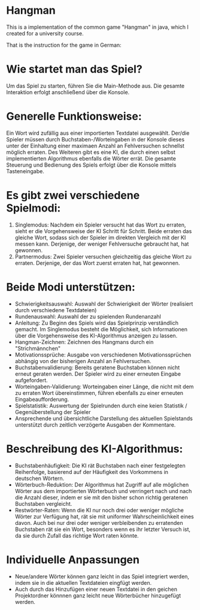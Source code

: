 # Hangman
This is a implementation of the common game  "Hangman" in java, which I created for a university course.

That is the instruction for the game in German:

# Wie startet man das Spiel?
Um das Spiel zu starten, führen Sie die Main-Methode aus. 
Die gesamte Interaktion erfolgt anschließend über die Konsole.

# Generelle Funktionsweise:
Ein Wort wird zufällig aus einer importierten Textdatei ausgewählt. Der/die Spieler müssen durch Buchstaben-/Worteingaben
in der Konsole dieses unter der Einhaltung einer maximaen Anzahl an Fehlversuchen schnellst möglich erraten. 
Des Weiteren gibt es eine KI, die durch einen selbst implementierten Algorithmus ebenfalls die Wörter errät.
Die gesamte Steuerung und Bedienung des Spiels erfolgt über die Konsole mittels Tasteneingabe.


# Es gibt zwei verschiedene Spielmodi:
1. Singlemodus: Nachdem ein Spieler versucht hat das Wort zu erraten, sieht er die Vorgehensweise der KI Schritt für Schritt.
   Beide erraten das gleiche Wort, sodass sich der Spieler im direkten Vergleich mit der KI messen kann. 
   Derjenige, der weniger Fehlversuche gebraucht hat, hat gewonnen.
2. Partnermodus: Zwei Spieler versuchen gleichzeitig das gleiche Wort zu erraten. 
   Derjenige, der das Wort zuerst erraten hat, hat gewonnen.


# Beide Modi unterstützen:
- Schwierigkeitsauswahl: Auswahl der Schwierigkeit der Wörter (realisiert durch verschiedene Textdateien)
- Rundenauswahl: Auswahl der zu spielenden Rundenanzahl
- Anleitung: Zu Beginn des Spiels wird das Spielprinzip verständlich gemacht.
  Im Singlemodus besteht die Möglichkeit, sich Informationen über die Vorgehensweise des KI-Algorithmus anzeigen zu lassen.
- Hangman-Zeichnen: Zeichnen des Hangmans durch ein "Strichmännchen"
- Motivationssprüche: Ausgabe von verschiedenen Motivationssprüchen abhängig von der bisherigen Anzahl an Fehlversuchen.
- Buchstabenvalidierung: Bereits geratene Buchstaben können nicht erneut geraten werden. Der Spieler wird zu einer erneuten Eingabe aufgefordert.
- Worteingaben-Validierung: Worteingaben einer Länge, die nicht mit dem zu erraten Wort übereinstimmen, führen ebenfalls zu einer erneuten Eingabeaufforderung.
- Spielstatistik: Auswertung der Spielrunden durch eine keien Statistik / Gegenüberstellung der Spieler
- Ansprechende und übersichtliche Darstellung des aktuellen Spielstands unterstützt durch zeitlich verzögerte Ausgaben der Kommentare.


# Beschreibung des KI-Algorithmus:
- Buchstabenhäufigkeit: Die KI rät Buchstaben nach einer festgelegten Reihenfolge, basierend auf der Häufigkeit des Vorkommens in deutschen Wörtern.
- Wörterbuch-Reduktion: Der Algorithmus hat Zugriff auf alle möglichen Wörter aus dem importierten Wörterbuch und verringert nach und nach die Anzahl dieser, 
  indem er sie mit den bisher schon richtig geratenen Buchstaben vergleicht.
- Restwörter-Raten: Wenn die KI nur noch drei oder weniger mögliche Wörter zur Verfügung hat, rät sie mit uniformer Wahrscheinlichkeit eines davon. 
  Auch bei nur drei oder weniger verbleibenden zu erratenden Buchstaben rät sie ein Wort, besonders wenn es ihr letzter Versuch ist, da sie durch Zufall 
  das richtige Wort raten könnte.

# Individuelle Anpassungen
- Neue/andere Wörter können ganz leicht in das Spiel integriert werden, indem sie in die aktuellen Textdateien eingfügt werden.
- Auch durch das Hinzufügen einer neuen Textdatei in den geichen Projektordner könnnen ganz leicht neue Wörterbücher hinzugefügt werden.
